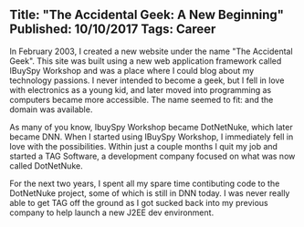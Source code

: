 Title: "The Accidental Geek: A New Beginning"
Published: 10/10/2017
Tags: Career
---
In February 2003, I created a new website under the name "The Accidental Geek". This site was built using a new web application framework called IBuySpy Workshop and was a place where I could blog about my technology passions. I never intended to become a geek, but I fell in love with electronics as a young kid, and later moved into programming as computers became more accessible. The name seemed to fit: and the domain was available.

As many of you know, IbuySpy Workshop became DotNetNuke, which later became DNN. When I started using IBuySpy Workshop, I immediately fell in love with the possibilities. Within just a couple months I quit my job and started a TAG Software, a development company focused on what was now called DotNetNuke.

For the next two years, I spent all my spare time contibuting code to the DotNetNuke project, some of which is still in DNN today. I was never really able to get TAG off the ground as I got sucked back into my previous company to help launch a new J2EE dev environment.

